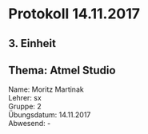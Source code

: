# Protokoll 14.11.2017  

## 3. Einheit  

## Thema: Atmel Studio

Name: Moritz Martinak  
Lehrer: sx  
Gruppe: 2  
Übungsdatum: 14.11.2017  
Abwesend: -  
